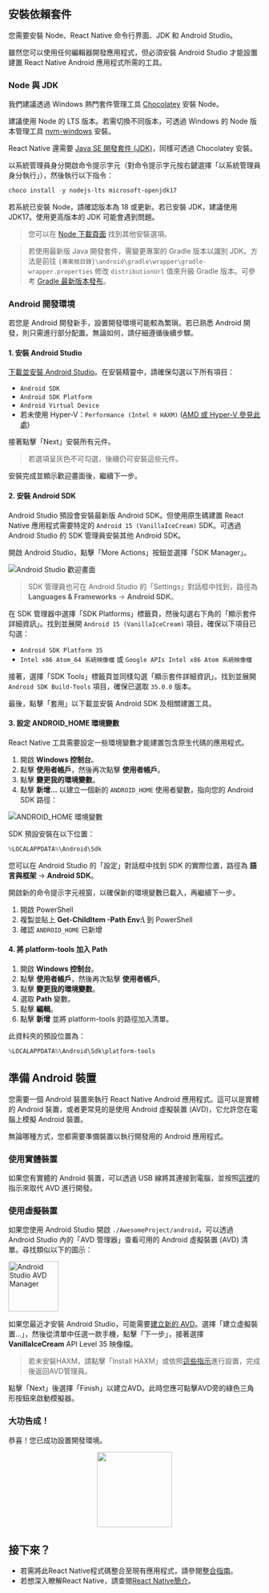 <h2>安裝依賴套件</h2>

您需要安裝 Node、React Native 命令行界面、JDK 和 Android Studio。

雖然您可以使用任何編輯器開發應用程式，但必須安裝 Android Studio 才能設置建置 React Native Android 應用程式所需的工具。

<h3 id="jdk">Node 與 JDK</h3>

我們建議透過 Windows 熱門套件管理工具 [Chocolatey](https://chocolatey.org/install) 安裝 Node。

建議使用 Node 的 LTS 版本。若需切換不同版本，可透過 Windows 的 Node 版本管理工具 [nvm-windows](https://github.com/coreybutler/nvm-windows) 安裝。

React Native 還需要 [Java SE 開發套件 (JDK)](https://openjdk.java.net/projects/jdk/17/)，同樣可透過 Chocolatey 安裝。

以系統管理員身分開啟命令提示字元（對命令提示字元按右鍵選擇「以系統管理員身分執行」），然後執行以下指令：

```powershell
choco install -y nodejs-lts microsoft-openjdk17
```

若系統已安裝 Node，請確認版本為 18 或更新。若已安裝 JDK，建議使用 JDK17。使用更高版本的 JDK 可能會遇到問題。

> 您可以在 [Node 下載頁面](https://nodejs.org/en/download/) 找到其他安裝選項。

> 若使用最新版 Java 開發套件，需變更專案的 Gradle 版本以識別 JDK。方法是前往 `{專案根目錄}\android\gradle\wrapper\gradle-wrapper.properties` 修改 `distributionUrl` 值來升級 Gradle 版本。可參考 [Gradle 最新版本發布](https://gradle.org/releases/)。

<h3>Android 開發環境</h3>

若您是 Android 開發新手，設置開發環境可能較為繁瑣。若已熟悉 Android 開發，則只需進行部分配置。無論如何，請仔細遵循後續步驟。

<h4 id="android-studio">1. 安裝 Android Studio</h4>

[下載並安裝 Android Studio](https://developer.android.com/studio/index.html)。在安裝精靈中，請確保勾選以下所有項目：

- `Android SDK`
- `Android SDK Platform`
- `Android Virtual Device`
- 若未使用 Hyper-V：`Performance (Intel ® HAXM)` ([AMD 或 Hyper-V 參見此處](https://android-developers.googleblog.com/2018/07/android-emulator-amd-processor-hyper-v.html))

接著點擊「Next」安裝所有元件。

> 若選項呈灰色不可勾選，後續仍可安裝這些元件。

安裝完成並顯示歡迎畫面後，繼續下一步。

<h4 id="android-sdk">2. 安裝 Android SDK</h4>

Android Studio 預設會安裝最新版 Android SDK。但使用原生碼建置 React Native 應用程式需要特定的 `Android 15 (VanillaIceCream)` SDK。可透過 Android Studio 的 SDK 管理員安裝其他 Android SDK。

開啟 Android Studio，點擊「More Actions」按鈕並選擇「SDK Manager」。

![Android Studio 歡迎畫面](/docs/assets/GettingStartedAndroidStudioWelcomeWindows.png)

> SDK 管理員也可在 Android Studio 的「Settings」對話框中找到，路徑為 **Languages & Frameworks** → **Android SDK**。

在 SDK 管理器中選擇「SDK Platforms」標籤頁，然後勾選右下角的「顯示套件詳細資訊」。找到並展開 `Android 15 (VanillaIceCream)` 項目，確保以下項目已勾選：

- `Android SDK Platform 35`
- `Intel x86 Atom_64 系統映像檔` 或 `Google APIs Intel x86 Atom 系統映像檔`

接著，選擇「SDK Tools」標籤頁並同樣勾選「顯示套件詳細資訊」。找到並展開 `Android SDK Build-Tools` 項目，確保已選取 `35.0.0` 版本。

最後，點擊「套用」以下載並安裝 Android SDK 及相關建置工具。

<h4>3. 設定 ANDROID_HOME 環境變數</h4>

React Native 工具需要設定一些環境變數才能建置包含原生代碼的應用程式。

1. 開啟 **Windows 控制台**。
2. 點擊 **使用者帳戶**，然後再次點擊 **使用者帳戶**。
3. 點擊 **變更我的環境變數**。
4. 點擊 **新增...** 以建立一個新的 `ANDROID_HOME` 使用者變數，指向您的 Android SDK 路徑：

![ANDROID_HOME 環境變數](/docs/assets/GettingStartedAndroidEnvironmentVariableANDROID_HOME.png)

SDK 預設安裝在以下位置：

```powershell
%LOCALAPPDATA%\Android\Sdk
```

您可以在 Android Studio 的「設定」對話框中找到 SDK 的實際位置，路徑為 **語言與框架** → **Android SDK**。

開啟新的命令提示字元視窗，以確保新的環境變數已載入，再繼續下一步。

1. 開啟 PowerShell
2. 複製並貼上 **Get-ChildItem -Path Env:\\** 到 PowerShell
3. 確認 `ANDROID_HOME` 已新增

<h4>4. 將 platform-tools 加入 Path</h4>

1. 開啟 **Windows 控制台**。
2. 點擊 **使用者帳戶**，然後再次點擊 **使用者帳戶**。
3. 點擊 **變更我的環境變數**。
4. 選取 **Path** 變數。
5. 點擊 **編輯**。
6. 點擊 **新增** 並將 platform-tools 的路徑加入清單。

此資料夾的預設位置為：

```powershell
%LOCALAPPDATA%\Android\Sdk\platform-tools
```

<h2>準備 Android 裝置</h2>

您需要一個 Android 裝置來執行 React Native Android 應用程式。這可以是實體的 Android 裝置，或者更常見的是使用 Android 虛擬裝置 (AVD)，它允許您在電腦上模擬 Android 裝置。

無論哪種方式，您都需要準備裝置以執行開發用的 Android 應用程式。

<h3>使用實體裝置</h3>

如果您有實體的 Android 裝置，可以透過 USB 線將其連接到電腦，並按照[這裡](running-on-device.md)的指示來取代 AVD 進行開發。

<h3>使用虛擬裝置</h3>

如果您使用 Android Studio 開啟 `./AwesomeProject/android`，可以透過 Android Studio 內的「AVD 管理器」查看可用的 Android 虛擬裝置 (AVD) 清單。尋找類似以下的圖示：

<img src="/docs/assets/GettingStartedAndroidStudioAVD.svg" alt="Android Studio AVD Manager" width="100"/>

如果您最近才安裝 Android Studio，可能需要[建立新的 AVD](https://developer.android.com/studio/run/managing-avds.html)。選擇「建立虛擬裝置...」，然後從清單中任選一款手機，點擊「下一步」，接著選擇 **VanillaIceCream** API Level 35 映像檔。

> 若未安裝HAXM，請點擊「Install HAXM」或依照[這些指示](https://github.com/intel/haxm/wiki/Installation-Instructions-on-Windows)進行設置，完成後返回AVD管理員。

點擊「Next」後選擇「Finish」以建立AVD。此時您應可點擊AVD旁的綠色三角形按鈕來啟動模擬器。

<h3>大功告成！</h3>

恭喜！您已成功設置開發環境。

<center><img src="/docs/assets/GettingStartedCongratulations.png" width="150"></img></center>

<h2>接下來？</h2>

- 若需將此React Native程式碼整合至現有應用程式，請參閱[整合指南](integration-with-existing-apps.md)。
- 若想深入瞭解React Native，請查閱[React Native簡介](getting-started)。